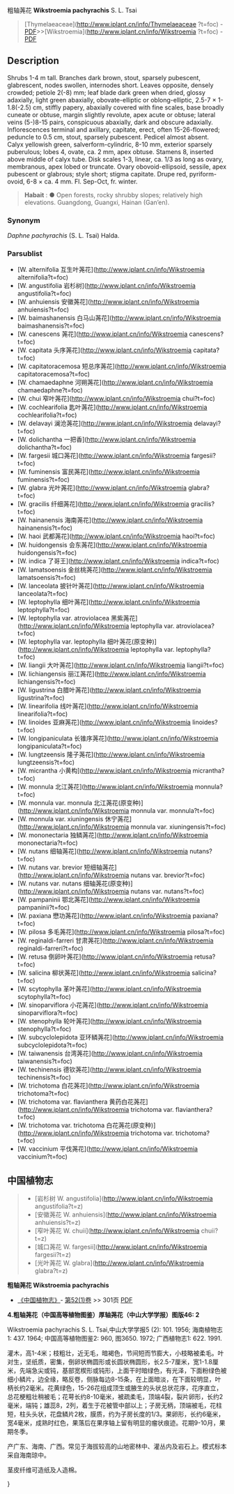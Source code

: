 粗轴荛花 **Wikstroemia pachyrachis** S. L. Tsai

> [Thymelaeaceae](http://www.iplant.cn/info/Thymelaeaceae ?t=foc) - [PDF](http://iplant.cn/foc/pdf/Thymelaeaceae.pdf)>>[Wikstroemia](http://www.iplant.cn/info/Wikstroemia ?t=foc) - [PDF](http://www.iplant.cn/foc/pdf/Wikstroemia.pdf)

## Description

Shrubs 1-4 m tall. Branches dark brown, stout, sparsely pubescent, glabrescent, nodes swollen, internodes short. Leaves opposite, densely crowded; petiole 2(-8) mm; leaf blade dark green when dried, glossy adaxially, light green abaxially, obovate-elliptic or oblong-elliptic, 2.5-7 × 1-1.8(-2.5) cm, stiffly papery, abaxially covered with fine scales, base broadly cuneate or obtuse, margin slightly revolute, apex acute or obtuse; lateral veins (5-)8-15 pairs, conspicuous abaxially, dark and obscure adaxially. Inflorescences terminal and axillary, capitate, erect, often 15-26-flowered; peduncle to 0.5 cm, stout, sparsely pubescent. Pedicel almost absent. Calyx yellowish green, salverform-cylindric, 8-10 mm, exterior sparsely puberulous; lobes 4, ovate, ca. 2 mm, apex obtuse. Stamens 8, inserted above middle of calyx tube. Disk scales 1-3, linear, ca. 1/3 as long as ovary, membranous, apex lobed or truncate. Ovary obovoid-ellipsoid, sessile, apex pubescent or glabrous; style short; stigma capitate. Drupe red, pyriform-ovoid, 6-8 × ca. 4 mm. Fl. Sep-Oct, fr. winter.

> **Habait** : 
>● Open forests, rocky shrubby slopes; relatively high elevations. Guangdong, Guangxi, Hainan (Gan’en).

### Synonym
*Daphne pachyrachis* (S. L. Tsai) Halda.

### Parsublist

* [W.  alternifolia  互生叶荛花](http://www.iplant.cn/info/Wikstroemia alternifolia?t=foc)
* [W.  angustifolia  岩杉树](http://www.iplant.cn/info/Wikstroemia angustifolia?t=foc)
* [W.  anhuiensis  安徽荛花](http://www.iplant.cn/info/Wikstroemia anhuiensis?t=foc)
* [W.  baimashanensis  白马山荛花](http://www.iplant.cn/info/Wikstroemia baimashanensis?t=foc)
* [W.  canescens  荛花](http://www.iplant.cn/info/Wikstroemia canescens?t=foc)
* [W.  capitata  头序荛花](http://www.iplant.cn/info/Wikstroemia capitata?t=foc)
* [W.  capitatoracemosa  短总序荛花](http://www.iplant.cn/info/Wikstroemia capitatoracemosa?t=foc)
* [W.  chamaedaphne  河朔荛花](http://www.iplant.cn/info/Wikstroemia chamaedaphne?t=foc)
* [W.  chui  窄叶荛花](http://www.iplant.cn/info/Wikstroemia chui?t=foc)
* [W.  cochlearifolia  匙叶荛花](http://www.iplant.cn/info/Wikstroemia cochlearifolia?t=foc)
* [W.  delavayi  澜沧荛花](http://www.iplant.cn/info/Wikstroemia delavayi?t=foc)
* [W.  dolichantha  一把香](http://www.iplant.cn/info/Wikstroemia dolichantha?t=foc)
* [W.  fargesii  城口荛花](http://www.iplant.cn/info/Wikstroemia fargesii?t=foc)
* [W.  fuminensis  富民荛花](http://www.iplant.cn/info/Wikstroemia fuminensis?t=foc)
* [W.  glabra  光叶荛花](http://www.iplant.cn/info/Wikstroemia glabra?t=foc)
* [W.  gracilis  纤细荛花](http://www.iplant.cn/info/Wikstroemia gracilis?t=foc)
* [W.  hainanensis  海南荛花](http://www.iplant.cn/info/Wikstroemia hainanensis?t=foc)
* [W.  haoi  武都荛花](http://www.iplant.cn/info/Wikstroemia haoi?t=foc)
* [W.  huidongensis  会东荛花](http://www.iplant.cn/info/Wikstroemia huidongensis?t=foc)
* [W.  indica  了哥王](http://www.iplant.cn/info/Wikstroemia indica?t=foc)
* [W.  lamatsoensis  金丝桃荛花](http://www.iplant.cn/info/Wikstroemia lamatsoensis?t=foc)
* [W.  lanceolata  披针叶荛花](http://www.iplant.cn/info/Wikstroemia lanceolata?t=foc)
* [W.  leptophylla  细叶荛花](http://www.iplant.cn/info/Wikstroemia leptophylla?t=foc)
* [W.  leptophylla var. atroviolacea  黑紫荛花](http://www.iplant.cn/info/Wikstroemia leptophylla var. atroviolacea?t=foc)
* [W.  leptophylla var. leptophylla  细叶荛花(原变种)](http://www.iplant.cn/info/Wikstroemia leptophylla var. leptophylla?t=foc)
* [W.  liangii  大叶荛花](http://www.iplant.cn/info/Wikstroemia liangii?t=foc)
* [W.  lichiangensis  丽江荛花](http://www.iplant.cn/info/Wikstroemia lichiangensis?t=foc)
* [W.  ligustrina  白腊叶荛花](http://www.iplant.cn/info/Wikstroemia ligustrina?t=foc)
* [W.  linearifolia  线叶荛花](http://www.iplant.cn/info/Wikstroemia linearifolia?t=foc)
* [W.  linoides  亚麻荛花](http://www.iplant.cn/info/Wikstroemia linoides?t=foc)
* [W.  longipaniculata  长锥序荛花](http://www.iplant.cn/info/Wikstroemia longipaniculata?t=foc)
* [W.  lungtzeensis  隆子荛花](http://www.iplant.cn/info/Wikstroemia lungtzeensis?t=foc)
* [W.  micrantha  小黄构](http://www.iplant.cn/info/Wikstroemia micrantha?t=foc)
* [W.  monnula  北江荛花](http://www.iplant.cn/info/Wikstroemia monnula?t=foc)
* [W.  monnula var. monnula  北江荛花(原变种)](http://www.iplant.cn/info/Wikstroemia monnula var. monnula?t=foc)
* [W.  monnula var. xiuningensis  休宁荛花](http://www.iplant.cn/info/Wikstroemia monnula var. xiuningensis?t=foc)
* [W.  mononectaria  独鳞荛花](http://www.iplant.cn/info/Wikstroemia mononectaria?t=foc)
* [W.  nutans  细轴荛花](http://www.iplant.cn/info/Wikstroemia nutans?t=foc)
* [W.  nutans var. brevior  短细轴荛花](http://www.iplant.cn/info/Wikstroemia nutans var. brevior?t=foc)
* [W.  nutans var. nutans  细轴荛花(原变种)](http://www.iplant.cn/info/Wikstroemia nutans var. nutans?t=foc)
* [W.  pampaninii  鄂北荛花](http://www.iplant.cn/info/Wikstroemia pampaninii?t=foc)
* [W.  paxiana  懋功荛花](http://www.iplant.cn/info/Wikstroemia paxiana?t=foc)
* [W.  pilosa  多毛荛花](http://www.iplant.cn/info/Wikstroemia pilosa?t=foc)
* [W.  reginaldi-farreri  甘肃荛花](http://www.iplant.cn/info/Wikstroemia reginaldi-farreri?t=foc)
* [W.  retusa  倒卵叶荛花](http://www.iplant.cn/info/Wikstroemia retusa?t=foc)
* [W.  salicina  柳状荛花](http://www.iplant.cn/info/Wikstroemia salicina?t=foc)
* [W.  scytophylla  革叶荛花](http://www.iplant.cn/info/Wikstroemia scytophylla?t=foc)
* [W.  sinoparviflora  小花荛花](http://www.iplant.cn/info/Wikstroemia sinoparviflora?t=foc)
* [W.  stenophylla  轮叶荛花](http://www.iplant.cn/info/Wikstroemia stenophylla?t=foc)
* [W.  subcyclolepidota  亚环鳞荛花](http://www.iplant.cn/info/Wikstroemia subcyclolepidota?t=foc)
* [W.  taiwanensis  台湾荛花](http://www.iplant.cn/info/Wikstroemia taiwanensis?t=foc)
* [W.  techinensis  德钦荛花](http://www.iplant.cn/info/Wikstroemia techinensis?t=foc)
* [W.  trichotoma  白花荛花](http://www.iplant.cn/info/Wikstroemia trichotoma?t=foc)
* [W.  trichotoma var. flavianthera  黄药白花荛花](http://www.iplant.cn/info/Wikstroemia trichotoma var. flavianthera?t=foc)
* [W.  trichotoma var. trichotoma  白花荛花(原变种)](http://www.iplant.cn/info/Wikstroemia trichotoma var. trichotoma?t=foc)
* [W.  vaccinium  平伐荛花](http://www.iplant.cn/info/Wikstroemia vaccinium?t=foc)

## 中国植物志

> * [岩杉树  W.  angustifolia](http://www.iplant.cn/info/Wikstroemia angustifolia?t=z)
> * [安徽荛花  W.  anhuiensis](http://www.iplant.cn/info/Wikstroemia anhuiensis?t=z)
> * [窄叶荛花  W.  chuii](http://www.iplant.cn/info/Wikstroemia chuii?t=z)
> * [城口荛花  W.  fargesii](http://www.iplant.cn/info/Wikstroemia fargesii?t=z)
> * [光叶荛花  W.  glabra](http://www.iplant.cn/info/Wikstroemia glabra?t=z)

**粗轴荛花 Wikstroemia pachyrachis**

* [《中国植物志》](http://www.iplant.cn/frps)- [第52(1)卷](http://www.iplant.cn/frps/vol/52(1)) >> 301页 [PDF](http://www.iplant.cn/frps/pdf/52(1)/301.PDF)

**4.粗轴荛花（中国高等植物图鉴）厚轴荛花（中山大学学报）图版46: 2**

Wikstroemia pachyrachis S. L. Tsai,中山大学学报5 (2): 101. 1956; 海南植物志1: 437. 1964; 中国高等植物图鉴2: 960, 图3650. 1972; 广西植物志1: 622. 1991.

灌木，高1-4米；枝粗壮，近无毛，暗褐色，节间短而节膨大，小枝略被柔毛。叶对生，坚纸质，密集，倒卵状椭圆形或长圆状椭圆形，长2.5-7厘米，宽1-1.8厘米，先端急尖或钝，基部宽楔形或钝形，上面干时暗绿色，有光泽，下面粉绿色被细小鳞片，边全缘，略反卷，侧脉每边8-15条，在上面暗淡，在下面较明显，叶柄长约2毫米。花黄绿色，15-26花组成顶生或腋生的头状总状花序，花序直立，总花梗粗壮稍被毛；花萼长约8-10毫米，被疏柔毛，顶端4裂，裂片卵形，长约2毫米，端钝；雄蕊8，2列，着生于花被管中部以上；子房无柄，顶端被毛，花柱短，柱头头状，花盘鳞片2枚，膜质，约为子房长度的1/3。果卵形，长约6毫米，宽4毫米，成熟时红色，果落后在果序轴上留有明显的瘤状痕迹。花期9-10月，果期冬季。

产广东、海南、广西。常见于海拔较高的山地密林中、灌丛内及岩石上。模式标本采自海南琼中。

茎皮纤维可造纸及人造棉。

}